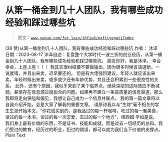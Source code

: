 # 从第一桶金到几十人团队，我有哪些成功经验和踩过哪些坑

> 原文：[`www.yuque.com/for_lazy/thfiu8/nxfttyegati7xmbc`](https://www.yuque.com/for_lazy/thfiu8/nxfttyegati7xmbc)

<ne-h2 id="69bebd8b" data-lake-id="69bebd8b"><ne-heading-ext><ne-heading-anchor></ne-heading-anchor><ne-heading-fold></ne-heading-fold></ne-heading-ext><ne-heading-content><ne-text id="u66431c63">(36 赞)从第一桶金到几十人团队，我有哪些成功经验和踩过哪些坑</ne-text></ne-heading-content></ne-h2> <ne-p id="ue9ac7ea5" data-lake-id="ue9ac7ea5"><ne-text id="u8ecfa08d">作者： 沐泽</ne-text></ne-p> <ne-p id="udca41f9e" data-lake-id="udca41f9e"><ne-text id="ud8276844">日期：2023-08-17</ne-text></ne-p> <ne-p id="u0585f8b2" data-lake-id="u0585f8b2"><ne-text id="ue27915d8">沐泽自述：复盘整个大学时代一波三折的创业经历，从第一桶金到几十人团队，我有哪些成功经验和踩过哪些坑。</ne-text></ne-p> <ne-p id="uf5b38a29" data-lake-id="uf5b38a29"><ne-text id="u22a9cf9d">朋友你好，我是沐泽。</ne-text></ne-p> <ne-p id="uaa010299" data-lake-id="uaa010299"><ne-text id="u26412155">幸会幸会，上座上座！！！</ne-text></ne-p> <ne-p id="ua5022739" data-lake-id="ua5022739"><ne-text id="u8a51c538">我其实很纠结要不要做输出，因为很多时候言语道断，一说就错，并且出来卖，迟早要还的。</ne-text></ne-p> <ne-p id="u6d6b1a54" data-lake-id="u6d6b1a54"><ne-text id="u8d976fa8">但是有大佬强烈建议，年轻人就应该出来卖，年轻时候出来卖，或多或少还有年龄优势，并且还会积累到一些很良性的关系。</ne-text></ne-p> <ne-p id="ub4d509ee" data-lake-id="ub4d509ee"><ne-text id="u0f1d34c5">此外，还有个原因，我似乎来到了某个临界点，继续深挖的边际效应不断减弱，甚至存在信息源过度拟合的问题。如果再不建立一条高质量的信息渠道，那么我即将走向狭隘和偏见，我想让自己成为一个信息并联点。</ne-text></ne-p> <ne-p id="u8972eea5" data-lake-id="u8972eea5"><ne-text id="uc1c30228">我的第一篇文章将以自我介绍开始，会是大家了解我的重要文章。</ne-text></ne-p> <ne-p id="u564dabe4" data-lake-id="u564dabe4"><ne-text id="u9c212a03">请原谅我以与“生财”毫不相关的学生生涯开始本文，“你花钱买到的，是我品过的每一杯咖啡，吃过的每一餐美食，读过的每一本书，谈过的每一次恋爱，去过的每一个地方”，塔西姆·辛如是说。</ne-text></ne-p> <ne-p id="u12cdcb76" data-lake-id="u12cdcb76"><ne-text id="ub3c7184a">我们身上最有价值的东西，不是证书、技能和成就，而是过去一切经历的总和。我们受过的教育，经历过的职业，犯过的错误，都可以成为我们当下价值的支撑点。</ne-text></ne-p> <ne-hole id="ud241ad7b" data-lake-id="ud241ad7b"><ne-card data-card-name="codeblock" data-card-type="block" id="38aad9ae" data-event-boundary="card">​Plain Text</ne-card></ne-hole>